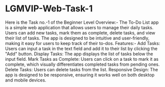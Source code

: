 # LGMVIP-Web-Task-1
Here is the Task no.-1 of the Beginner Level
Overview:-
The To-Do List app is a simple web application that allows users to manage their daily tasks. Users can add new tasks, mark them as complete, delete tasks, and view their list of tasks. The app is designed to be intuitive and user-friendly, making it easy for users to keep track of their to-dos.
Features:-
Add Tasks: Users can input a task in the text field and add it to their list by clicking the "Add" button.
Display Tasks: The app displays the list of tasks below the input field.
Mark Tasks as Complete: Users can click on a task to mark it as complete, which visually differentiates completed tasks from pending ones.
Delete Tasks: Users can delete tasks from the list.
Responsive Design: The app is designed to be responsive, ensuring it works well on both desktop and mobile devices.
